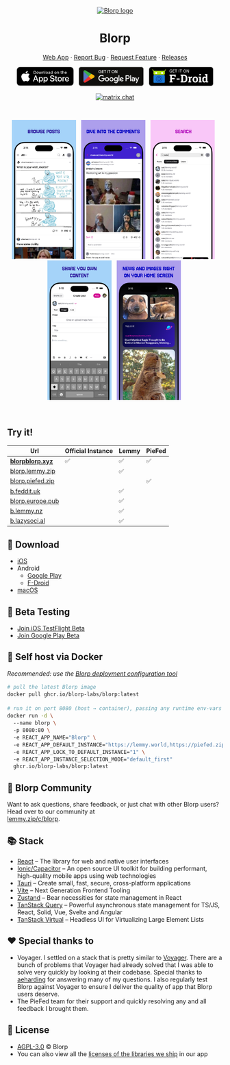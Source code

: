<p align="center">
  <a href="https://blorpblorp.xyz/" target="_blank" rel="noopener noreferrer">
    <img width="185" height="120" src="https://github.com/user-attachments/assets/2aee1810-2d98-461a-989d-3282a2b93a2e" alt="Blorp logo">
  </a>
  <h1 align="center">Blorp</h1>
</p>

<p align="center">
<a href="https://blorpblorp.xyz/" target="_blank" rel="noopener noreferrer">Web App</a> · <a href="https://github.com/Blorp-Labs/blorp/issues/new?assignees=&labels=bug&projects=&template=bug_report.md&title=">Report Bug</a> · <a href="https://github.com/Blorp-Labs/blorp/issues/new?assignees=&labels=enhancement&projects=&template=feature_request.md&title=">Request Feature</a> · <a href="https://github.com/Blorp-Labs/blorp/releases">Releases</a>
</p>

<p align="center">
&nbsp;<a href="https://apps.apple.com/us/app/blorp-for-lemmy/id6739925430"><img src="public/badges/ios.svg" height="45"></a>&nbsp;
&nbsp;<a href="https://play.google.com/store/apps/details?id=xyz.blorpblorp.app"><img src="public/badges/play.svg" height="45"></a>&nbsp;
&nbsp;<a href="https://f-droid.org/en/packages/xyz.blorpblorp.app/"><img src="public/badges/fdroid.png" height="45"></a>&nbsp;
</p>
<p align="center">
  <a href="https://matrix.to/#/#blorp:matrix.org"><img src="https://img.shields.io/badge/chat-matrix-blue?style=flat-square&logo=matrix" alt="matrix chat"></a>
</p>
<br/>

<p align="center">
 &nbsp;<img src="public/screenshots/iphone-1.png" width="150">&nbsp;
 &nbsp;<img src="public/screenshots/iphone-2.png" width="150">&nbsp;
 &nbsp;<img src="public/screenshots/iphone-3.png" width="150">&nbsp;
 &nbsp;<img src="public/screenshots/iphone-4.png" width="150">&nbsp;
 &nbsp;<img src="public/screenshots/iphone-5.png" width="150">&nbsp;
</p>
<br/>

## Try it!
| Url | Official Instance | Lemmy | PieFed |
|-----|-----|-----|-----|
| **[blorpblorp.xyz](https://blorpblorp.xyz/)** | ✅ | ✅ | ✅ |
| [blorp.lemmy.zip](https://blorp.lemmy.zip) || ✅ ||
| [blorp.piefed.zip](https://blorp.piefed.zip) ||| ✅ |
| [b.feddit.uk](https://b.feddit.uk) || ✅ ||
| [blorp.europe.pub](https://blorp.europe.pub) || ✅ ||
| [b.lemmy.nz](https://b.lemmy.nz/) || ✅ ||
| [b.lazysoci.al](https://b.lazysoci.al) || ✅ ||

## 🚀 Download

* [iOS](https://apps.apple.com/us/app/blorp-for-lemmy/id6739925430)
* Android
    * [Google Play](https://play.google.com/store/apps/details?id=xyz.blorpblorp.app)
    * [F-Droid](https://f-droid.org/en/packages/xyz.blorpblorp.app/)
* [macOS](https://github.com/Blorp-Labs/blorp/releases/latest)

## 🧪 Beta Testing

* [Join iOS TestFlight Beta](https://testflight.apple.com/join/T2pYyShr)
* [Join Google Play Beta](https://play.google.com/apps/testing/xyz.blorpblorp.app)

## 🐳 Self host via Docker

*Recommended: use the [Blorp deployment configuration tool](https://deploy.blorpblorp.xyz/)*

```bash
# pull the latest Blorp image
docker pull ghcr.io/blorp-labs/blorp:latest

# run it on port 8080 (host → container), passing any runtime env‑vars you need
docker run -d \ 
  --name blorp \ 
  -p 8080:80 \ 
  -e REACT_APP_NAME="Blorp" \ 
  -e REACT_APP_DEFAULT_INSTANCE="https://lemmy.world,https://piefed.zip" \ 
  -e REACT_APP_LOCK_TO_DEFAULT_INSTANCE="1" \ 
  -e REACT_APP_INSTANCE_SELECTION_MODE="default_first"  
  ghcr.io/blorp-labs/blorp:latest
```

## 💬 Blorp Community

Want to ask questions, share feedback, or just chat with other Blorp users? Head over to our community at  
[lemmy.zip/c/blorp](https://lemmy.zip/c/blorp).

## 📚 Stack

* [React](https://react.dev/) – The library for web and native user interfaces
* [Ionic/Capacitor](https://ionicframework.com/docs/) – An open source UI toolkit for building performant, high-quality mobile apps using web technologies
* [Tauri](https://tauri.app/) – Create small, fast, secure, cross-platform applications
* [Vite](https://vite.dev/) – Next Generation Frontend Tooling
* [Zustand](https://github.com/pmndrs/zustand/) – Bear necessities for state management in React
* [TanStack Query](https://tanstack.com/query/docs) – Powerful asynchronous state management for TS/JS, React, Solid, Vue, Svelte and Angular
* [TanStack Virtual](https://tanstack.com/virtual/latest) – Headless UI for Virtualizing Large Element Lists

## ❤️ Special thanks to 

* Voyager. I settled on a stack that is pretty similar to [Voyager](https://github.com/aeharding/voyager). There are a bunch of problems that Voyager had already solved that I was able to solve very quickly by looking at their codebase. Special thanks to [aeharding](https://github.com/aeharding) for answering many of my questions. I also regularly test Blorp against Voyager to ensure I deliver the quality of app that Blorp users deserve.
* The PieFed team for their support and quickly resolving any and all feedback I brought them.

## 📄 License

* [AGPL-3.0](https://github.com/Blorp-Labs/blorp/blob/main/LICENSE) © Blorp
* You can also view all the [licenses of the libraries we ship](https://github.com/Blorp-Labs/blorp/blob/main/THIRD-PARTY-NOTICES.md) in our app
